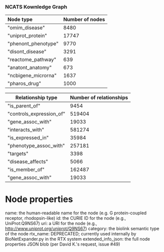### NCATS Kownledge Graph

| Node type           | Number of nodes |
| :------------------ | --------------- |
| "omim_disease"      | 8480            |
| "uniprot_protein"   | 17747           |
| "phenont_phenotype" | 9770            |
| "disont_disease"    | 3291            |
| "reactome_pathway"  | 639             |
| "anatont_anatomy"   | 673             |
| "ncbigene_microrna" | 1637            |
| "pharos_drug"       | 1000            |



| Relationship type        | Number of relationships |
| ------------------------ | ----------------------- |
| "is_parent_of"           | 9454                    |
| "controls_expression_of" | 519404                  |
| "gene_assoc_with"        | 19033                   |
| "interacts_with"         | 581274                  |
| "is_expressed_in"        | 35984                   |
| "phenotype_assoc_with"   | 257181                  |
| "targets"                | 3398                    |
| "disease_affects"        | 5066                    |
| "is_member_of"           | 162487                  |
| "gene_assoc_with"        | 19033                   |

# Node properties

name: the human-readable name for the node (e.g. G protein-coupled receptor, rhodopsin-like)
id: the CURIE ID for the node (e.g., UniProt:Q9NS67)
uri: a URI for the node (e.g., http://www.uniprot.org/uniprot/Q9NS67)
category: the biolink semantic type of the node
rtx_name: DEPRECATED; currently used internally by BioNetExpander.py in the RTX system
extended_info_json: the full node properties JSON blob (per David K.'s request, issue #49)

